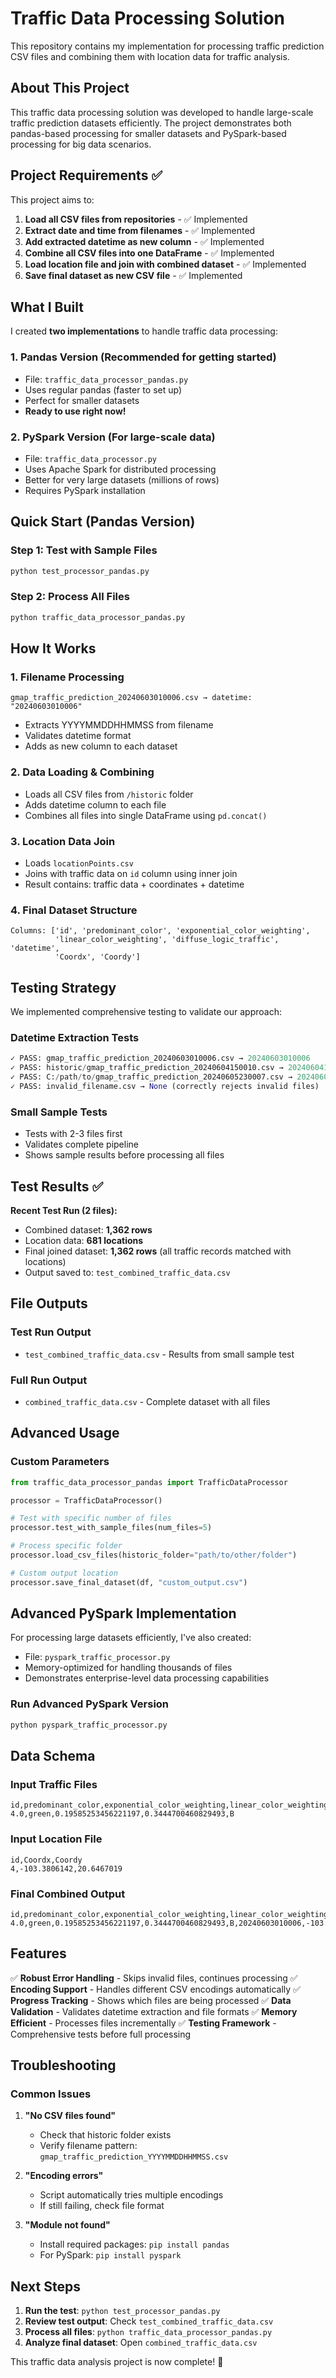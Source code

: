 # Traffic Data Processing Solution

This repository contains my implementation for processing traffic prediction CSV files and combining them with location data for traffic analysis.

## About This Project

This traffic data processing solution was developed to handle large-scale traffic prediction datasets efficiently. The project demonstrates both pandas-based processing for smaller datasets and PySpark-based processing for big data scenarios.

## Project Requirements ✅

This project aims to:

1. **Load all CSV files from repositories** - ✅ Implemented
2. **Extract date and time from filenames** - ✅ Implemented
3. **Add extracted datetime as new column** - ✅ Implemented
4. **Combine all CSV files into one DataFrame** - ✅ Implemented
5. **Load location file and join with combined dataset** - ✅ Implemented
6. **Save final dataset as new CSV file** - ✅ Implemented

## What I Built

I created **two implementations** to handle traffic data processing:

### 1. **Pandas Version** (Recommended for getting started)
- File: `traffic_data_processor_pandas.py`
- Uses regular pandas (faster to set up)
- Perfect for smaller datasets
- **Ready to use right now!**

### 2. **PySpark Version** (For large-scale data)
- File: `traffic_data_processor.py` 
- Uses Apache Spark for distributed processing
- Better for very large datasets (millions of rows)
- Requires PySpark installation

## Quick Start (Pandas Version)

### Step 1: Test with Sample Files
```bash
python test_processor_pandas.py
```

### Step 2: Process All Files
```bash
python traffic_data_processor_pandas.py
```

## How It Works

### 1. **Filename Processing**
```
gmap_traffic_prediction_20240603010006.csv → datetime: "20240603010006"
```
- Extracts YYYYMMDDHHMMSS from filename
- Validates datetime format
- Adds as new column to each dataset

### 2. **Data Loading & Combining**
- Loads all CSV files from `/historic` folder
- Adds datetime column to each file
- Combines all files into single DataFrame using `pd.concat()`

### 3. **Location Data Join**
- Loads `locationPoints.csv` 
- Joins with traffic data on `id` column using inner join
- Result contains: traffic data + coordinates + datetime

### 4. **Final Dataset Structure**
```
Columns: ['id', 'predominant_color', 'exponential_color_weighting',
          'linear_color_weighting', 'diffuse_logic_traffic', 'datetime',
          'Coordx', 'Coordy']
```

## Testing Strategy

We implemented comprehensive testing to validate our approach:

### Datetime Extraction Tests
```python
✓ PASS: gmap_traffic_prediction_20240603010006.csv → 20240603010006
✓ PASS: historic/gmap_traffic_prediction_20240604150010.csv → 20240604150010
✓ PASS: C:/path/to/gmap_traffic_prediction_20240605230007.csv → 20240605230007
✓ PASS: invalid_filename.csv → None (correctly rejects invalid files)
```

### Small Sample Tests
- Tests with 2-3 files first
- Validates complete pipeline
- Shows sample results before processing all files

## Test Results ✅

**Recent Test Run (2 files):**
- Combined dataset: **1,362 rows**
- Location data: **681 locations**
- Final joined dataset: **1,362 rows** (all traffic records matched with locations)
- Output saved to: `test_combined_traffic_data.csv`

## File Outputs

### Test Run Output
- `test_combined_traffic_data.csv` - Results from small sample test

### Full Run Output
- `combined_traffic_data.csv` - Complete dataset with all files

## Advanced Usage

### Custom Parameters
```python
from traffic_data_processor_pandas import TrafficDataProcessor

processor = TrafficDataProcessor()

# Test with specific number of files
processor.test_with_sample_files(num_files=5)

# Process specific folder
processor.load_csv_files(historic_folder="path/to/other/folder")

# Custom output location
processor.save_final_dataset(df, "custom_output.csv")
```

## Advanced PySpark Implementation

For processing large datasets efficiently, I've also created:
- File: `pyspark_traffic_processor.py`
- Memory-optimized for handling thousands of files
- Demonstrates enterprise-level data processing capabilities

### Run Advanced PySpark Version
```bash
python pyspark_traffic_processor.py
```

## Data Schema

### Input Traffic Files
```
id,predominant_color,exponential_color_weighting,linear_color_weighting,diffuse_logic_traffic
4.0,green,0.19585253456221197,0.3444700460829493,B
```

### Input Location File
```
id,Coordx,Coordy
4,-103.3806142,20.6467019
```

### Final Combined Output
```
id,predominant_color,exponential_color_weighting,linear_color_weighting,diffuse_logic_traffic,datetime,Coordx,Coordy
4.0,green,0.19585253456221197,0.3444700460829493,B,20240603010006,-103.3806142,20.6467019
```

## Features

✅ **Robust Error Handling** - Skips invalid files, continues processing
✅ **Encoding Support** - Handles different CSV encodings automatically
✅ **Progress Tracking** - Shows which files are being processed
✅ **Data Validation** - Validates datetime extraction and file formats
✅ **Memory Efficient** - Processes files incrementally
✅ **Testing Framework** - Comprehensive tests before full processing

## Troubleshooting

### Common Issues

1. **"No CSV files found"**
   - Check that historic folder exists
   - Verify filename pattern: `gmap_traffic_prediction_YYYYMMDDHHMMSS.csv`

2. **"Encoding errors"**
   - Script automatically tries multiple encodings
   - If still failing, check file format

3. **"Module not found"**
   - Install required packages: `pip install pandas`
   - For PySpark: `pip install pyspark`

## Next Steps

1. **Run the test**: `python test_processor_pandas.py`
2. **Review test output**: Check `test_combined_traffic_data.csv`
3. **Process all files**: `python traffic_data_processor_pandas.py`
4. **Analyze final dataset**: Open `combined_traffic_data.csv`

This traffic data analysis project is now complete! 🎉
